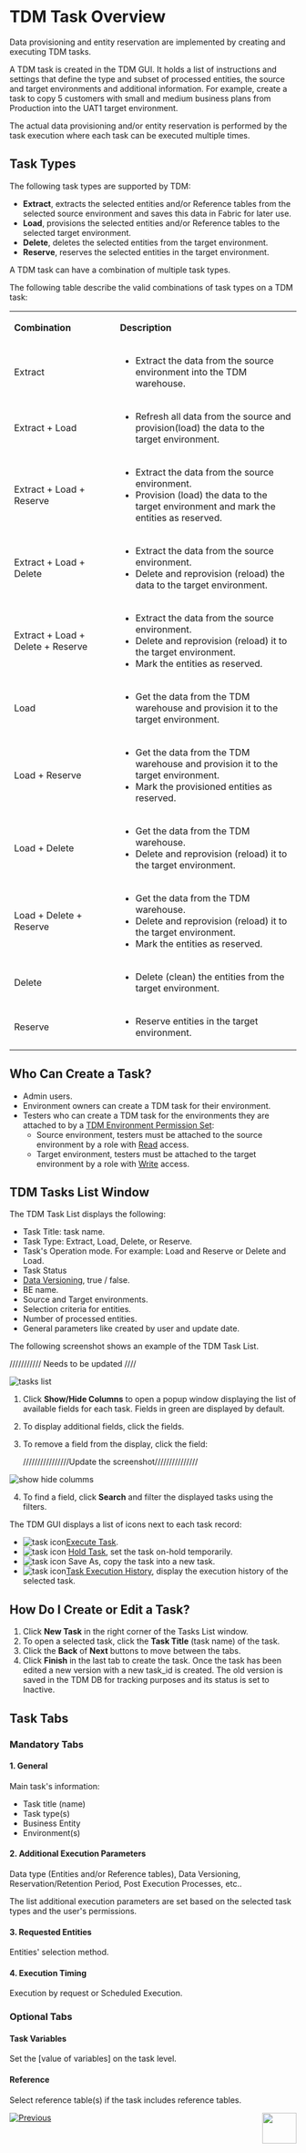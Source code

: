 # TDM Task Overview

Data provisioning and entity reservation are implemented by creating and executing TDM tasks. 

A TDM task is created in the TDM GUI. It holds a list of instructions and settings that define the type and subset of processed entities, the source and target environments and additional information. For example, create a task to copy 5 customers with small and medium business plans from Production into the UAT1 target environment.

The actual data provisioning and/or entity reservation is performed by the task execution where each task can be executed multiple times.

## Task Types

The following task types are supported by TDM:

- **Extract**, extracts the selected entities and/or Reference tables from the selected source environment and saves this data in Fabric for later use.
- **Load**,  provisions  the selected entities and/or Reference tables to the selected target environment.
- **Delete**, deletes the selected entities from the target environment.
- **Reserve**, reserves the selected entities in the target environment.

A TDM task can have a combination of multiple task types.

The following table describe the valid combinations of task types on a TDM task: 



<table width="900pxl">
<tbody>
<tr>
<td width="300pxl">
<p><strong>Combination</strong></p>
</td>
<td width="600pxl">
<p><strong>Description</strong></p>
</td>
</tr>
<tr>
<td width="300pxl">
<p>Extract</p>
</td>
<td width="600pxl">
<ul>
<li>Extract the data from the source environment into the TDM warehouse.</li>
</ul>
</td>
</tr>
<tr>
<td width="300pxl">
<p>Extract + Load</p>
</td>
<td width="600pxl">
<ul>
<li>Refresh all data from the source and provision(load) the data to the target environment.</li>
</ul>
</td>
</tr>
<tr>
<td width="300pxl">
<p>Extract + Load + Reserve</p>
</td>
<td width="600pxl">
<ul>
<li>Extract the data from the source environment.</li>
<li>Provision (load) the data to the target environment and mark the entities as reserved.</li>
</ul>
</td>
</tr>
<tr>
<td width="300pxl">
<p>Extract + Load + Delete</p>
</td>
<td width="600pxl">
<ul>
<li>Extract the data from the source environment.</li>
<li>Delete and reprovision (reload) the data to the target environment.</li>
</ul>
</td>
</tr>
<tr>
<td width="300pxl">
<p>Extract + Load + Delete + Reserve</p>
</td>
<td width="600pxl">
<ul>
<li>Extract the data from the source environment.</li>
<li>Delete and reprovision (reload) it to the target environment.</li>
<li>Mark the entities as reserved.</li>
</ul>
</td>
</tr>
<tr>
<td width="300pxl">
<p>Load</p>
</td>
<td width="600pxl">
<ul>
<li>Get the data from the TDM warehouse and provision it to the target environment.</li>
</ul>
</td>
</tr>
<tr>
<td width="300pxl">
<p>Load + Reserve</p>
</td>
<td width="600pxl">
<ul>
<li>Get the data from the TDM warehouse and provision it to the target environment.</li>
<li>Mark the provisioned entities as reserved.</li>
</ul>
</td>
</tr>
<tr>
<td width="300pxl">
<p>Load + Delete</p>
</td>
<td width="600pxl">
<ul>
<li>Get the data from the TDM warehouse.</li>
<li>Delete and reprovision (reload) it to the target environment.</li>
</ul>
</td>
</tr>
<tr>
<td width="300pxl">
<p>Load + Delete + Reserve</p>
</td>
<td width="600pxl">
<ul>
<li>Get the data from the TDM warehouse.</li>
<li>Delete and reprovision (reload) it to the target environment.</li>
<li>Mark the entities as reserved.</li>
</ul>
</td>
</tr>
<tr>
<td width="300pxl">
<p>Delete</p>
</td>
<td width="600pxl">
<ul>
<li>Delete (clean) the entities from the target environment.</li>
</ul>
</td>
</tr>
<tr>
<td width="300pxl">
<p>Reserve</p>
</td>
<td width="600pxl">
<ul>
<li>Reserve entities in the target environment.</li>
</ul>
</td>
</tr>
</tbody>
</table>




## Who Can Create a Task?
-  Admin users.
-  Environment owners can create a TDM task for their environment.
-  Testers who can create a TDM task for the environments they are attached to by a [TDM Environment Permission Set](10_environment_roles_tab.md):
   - Source environment, testers must be attached to the source environment by a role with [Read](10_environment_roles_tab.md#read-and-write-and-number-of-entities) access.
   - Target environment, testers must be attached to the target environment by a role with [Write](10_environment_roles_tab.md#read-and-write-and-number-of-entities) access.



## TDM Tasks List Window

The TDM Task List displays the following:

- Task Title: task name.
- Task Type: Extract, Load, Delete, or Reserve.
- Task's Operation mode. For example: Load and Reserve or Delete and Load.
- Task Status
- [Data Versioning](15_data_flux_task.md), true / false.
- BE name.
- Source and Target environments. 
- Selection criteria for entities.
- Number of processed entities.
- General parameters like created by user and update date. 

The following screenshot shows an example of the TDM Task List. 

/////////// Needs to be updated ////

  ![tasks list](images/tdm_task_list_window.png)

  

1. Click **Show/Hide Columns** to open a popup window displaying the list of available fields for each task. Fields in green are displayed by default. 

2. To display additional fields, click the fields.

3. To remove a field from the display, click the field:

   ////////////////Update the screenshot///////////////

![show hide columms](images/task_list_show_hide_columns.png)

4. To find a field, click **Search** and filter the displayed tasks using the filters.

The TDM GUI displays a list of icons next to each task record:

- ![task icon](images/execute_task_icon.png)[Execute Task](26_task_execution.md). 
- ![task icon](images/hold_task_icon.png) [Hold Task](26_task_execution.md#holding-task-execution), set the task on-hold temporarily.
- ![task icon](images/save_as_icon.png) Save As, copy the task into a new task.
- ![task icon](images/task_execution_history_icon.png)[Task Execution History](27_task_execution_history.md), display the execution history of the selected task.



## How Do I Create or Edit a Task?

1. Click **New Task** in the right corner of the Tasks List window.
2. To open a selected task, click the **Task Title** (task name) of the task.
3. Click the **Back** of **Next** buttons to move between the tabs. 
4. Click **Finish** in the last tab to create the task.
Once the task has been edited a new version with a new task_id is created. The old version is saved in the TDM DB for tracking purposes and its status is set to Inactive.

## Task Tabs 

### Mandatory Tabs

#### 1. General

Main task's information: 

- Task title (name)
- Task type(s)
- Business Entity
- Environment(s)

#### 2. Additional Execution Parameters

Data type (Entities and/or Reference tables), Data Versioning, Reservation/Retention Period, Post Execution Processes, etc..

The list additional execution parameters are set based on the selected task types and the user's permissions.

#### 3. Requested Entities

Entities' selection method.

#### 4. Execution Timing 

Execution by request or Scheduled Execution.

### Optional Tabs

#### Task Variables

Set the [value of variables] on the task level.

#### Reference

Select reference table(s) if the task includes reference tables.

 [![Previous](/articles/images/Previous.png)](13_reserved_entities_window.mds)[<img align="right" width="60" height="54" src="/articles/images/Next.png">](15_data_flux_task.md)

